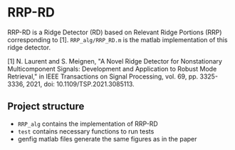# RRP-RD
RRP-RD is a Ridge Detector (RD) based on Relevant Ridge Portions (RRP) corresponding to [1]. `RRP_alg/RRP_RD.m` is the matlab implementation of this ridge detector.

[1] N. Laurent and S. Meignen, "A Novel Ridge Detector for Nonstationary Multicomponent Signals: Development and Application to Robust Mode Retrieval," in IEEE Transactions on Signal Processing, vol. 69, pp. 3325-3336, 2021, doi: 10.1109/TSP.2021.3085113.

## Project structure
- `RRP_alg` contains the implementation of RRP-RD
- `test` contains necessary functions to run tests
- genfig matlab files generate the same figures as in the paper
